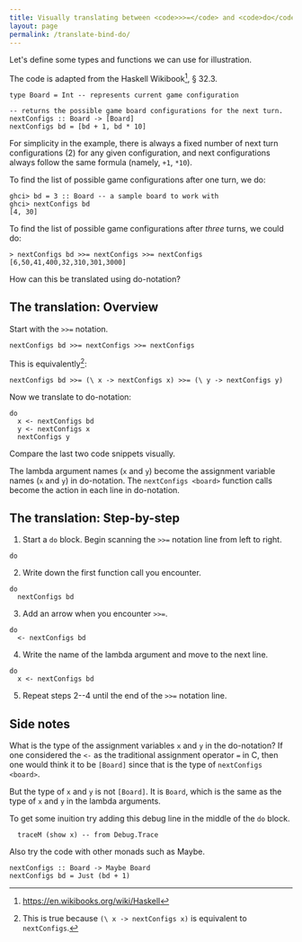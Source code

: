 ```yaml
---
title: Visually translating between <code>>>=</code> and <code>do</code>
layout: page
permalink: /translate-bind-do/
---
```


Let's define some types and functions we can use for illustration.

The code is adapted from the Haskell Wikibook[^1], § 32.3.

```
type Board = Int -- represents current game configuration

-- returns the possible game board configurations for the next turn.
nextConfigs :: Board -> [Board]
nextConfigs bd = [bd + 1, bd * 10]
```

For simplicity in the example, there is always a fixed number of next
turn configurations (2) for any given configuration, and next
configurations always follow the same formula (namely, `+1`, `*10`).

To find the list of possible game configurations after one turn, we
do:

```
ghci> bd = 3 :: Board -- a sample board to work with
ghci> nextConfigs bd
[4, 30]
```

To find the list of possible game configurations after *three*
turns, we could do:

```
> nextConfigs bd >>= nextConfigs >>= nextConfigs
[6,50,41,400,32,310,301,3000]
```

How can this be translated using do-notation?

## The translation: Overview

Start with the `>>=` notation.

```
nextConfigs bd >>= nextConfigs >>= nextConfigs
```

This is equivalently[^2]:

```
nextConfigs bd >>= (\ x -> nextConfigs x) >>= (\ y -> nextConfigs y)
```

Now we translate to do-notation:

```
do
  x <- nextConfigs bd
  y <- nextConfigs x
  nextConfigs y
```

Compare the last two code snippets visually.

The lambda argument names (`x` and `y`) become the assignment variable
names (`x` and `y`) in do-notation. The `nextConfigs <board>` function
calls become the action in each line in do-notation.

## The translation: Step-by-step

1. Start a `do` block. Begin scanning the `>>=` notation line from left
   to right.
```
do
```
2. Write down the first function call you encounter.
```
do
  nextConfigs bd
```
3. Add an arrow when you encounter `>>=`.
```
do
  <- nextConfigs bd
```
4. Write the name of the lambda argument and move to the next line.
```
do
  x <- nextConfigs bd
```
5. Repeat steps 2--4 until the end of the `>>=` notation line.

## Side notes

What is the type of the assignment variables `x` and `y` in the
do-notation? If one considered the `<-` as the traditional assignment
operator `=` in C, then one would think it to be `[Board]` since that is
the type of `nextConfigs <board>`.

But the type of `x` and `y` is not `[Board]`. It is `Board`, which is the
same as the type of `x` and `y` in the lambda arguments.

To get some inuition try adding this debug line in the middle of the
`do` block.

```
  traceM (show x) -- from Debug.Trace
```

Also try the code with other monads such as Maybe.

```
nextConfigs :: Board -> Maybe Board
nextConfigs bd = Just (bd + 1)
```

[^1]: https://en.wikibooks.org/wiki/Haskell
[^2]: This is true because `(\ x -> nextConfigs x)` is equivalent to `nextConfigs`.
